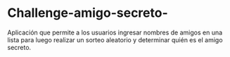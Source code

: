 # Challenge-amigo-secreto-
Aplicación que permite a los usuarios ingresar nombres de amigos  en una lista para luego realizar un sorteo aleatorio y determinar quién es el amigo secreto.
